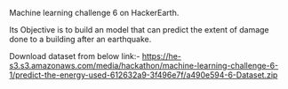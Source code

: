 Machine learning challenge 6 on HackerEarth.

Its Objective is to build an model that can predict the extent of damage done to a building after an earthquake.

Download dataset from below link:-
https://he-s3.s3.amazonaws.com/media/hackathon/machine-learning-challenge-6-1/predict-the-energy-used-612632a9-3f496e7f/a490e594-6-Dataset.zip
